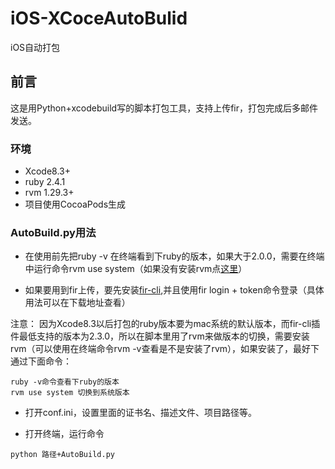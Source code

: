 # iOS-XCoceAutoBulid
iOS自动打包

## 前言
这是用Python+xcodebuild写的脚本打包工具，支持上传fir，打包完成后多邮件发送。

### 环境

* Xcode8.3+
* ruby 2.4.1
* rvm 1.29.3+
* 项目使用CocoaPods生成

### AutoBuild.py用法

* 在使用前先把ruby -v 在终端看到下ruby的版本，如果大于2.0.0，需要在终端中运行命令rvm use system（如果没有安装rvm点[这里](https://ruby-china.org/wiki/rvm-guide)）

* 如果要用到fir上传，要先安装[fir-cli](https://github.com/FIRHQ/fir-cli),并且使用fir login + token命令登录（具体用法可以在下载地址查看）

注意：
因为Xcode8.3以后打包的ruby版本要为mac系统的默认版本，而fir-cli插件最低支持的版本为2.3.0，所以在脚本里用了rvm来做版本的切换，需要安装rvm（可以使用在终端命令rvm -v查看是不是安装了rvm），如果安装了，最好下通过下面命令：

```
ruby -v命令查看下ruby的版本
rvm use system 切换到系统版本
```

* 打开conf.ini，设置里面的证书名、描述文件、项目路径等。

* 打开终端，运行命令

```
python 路径+AutoBuild.py
```


